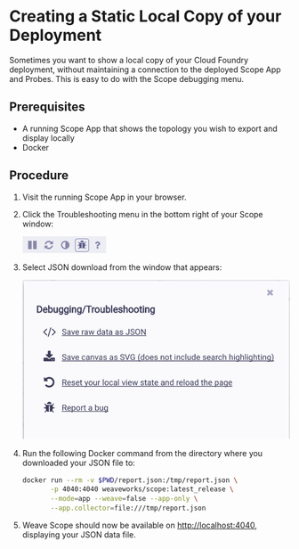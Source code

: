 # Creating a Static Local Copy of your Deployment
Sometimes you want to show a local copy of your Cloud Foundry deployment, without maintaining a connection to the deployed Scope App and Probes. This is easy to do with the Scope debugging menu.

## Prerequisites
* A running Scope App that shows the topology you wish to export and display locally
* Docker

## Procedure
1. Visit the running Scope App in your browser.

1. Click the Troubleshooting menu in the bottom right of your Scope window:

   <img src="images/debug-menu.png" width="150px"/>

1. Select JSON download from the window that appears:

   <img src="images/debug-options.png" width="500px"/>

1. Run the following Docker command from the directory where you downloaded your JSON file to:

    ``` bash
    docker run --rm -v $PWD/report.json:/tmp/report.json \
           -p 4040:4040 weaveworks/scope:latest_release \
           --mode=app --weave=false --app-only \
           --app.collector=file:///tmp/report.json
    ```

1. Weave Scope should now be available on [http://localhost:4040](http://localhost:4040), displaying your JSON data file.
